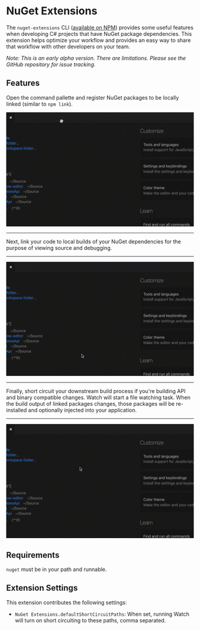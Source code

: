 # NuGet Extensions

The `nuget-extensions` CLI ([available on NPM](https://www.npmjs.com/package/nuget-extensions)) provides some useful features when developing C# projects that have NuGet package dependencies. This extension helps optimize your workflow and provides an easy way to share that workflow with other developers on your team.

_Note: This is an early alpha version. There are limitations. Please see the GitHub repository for issue tracking._

## Features

Open the command pallette and register NuGet packages to be locally linked (similar to `npm link`).

![](images/RegisterPackages.gif)

<hr>

Next, link your code to local builds of your NuGet dependencies for the purpose of viewing source and debugging.

<hr>

![](images/LinkProjects.gif)

<hr>

Finally, short circuit your downstream build process if you're building API and binary compatible changes. Watch will start a file watching task. When the build output of linked packages changes, those packages will be re-installed and optionally injected into your application.

<hr>

![](images/WatchLinks.gif)

## Requirements

`nuget` must be in your path and runnable.

## Extension Settings

This extension contributes the following settings:

- `NuGet Extensions.defaultShortCircuitPaths`: When set, running Watch will turn on short circuiting to these paths, comma separated.
